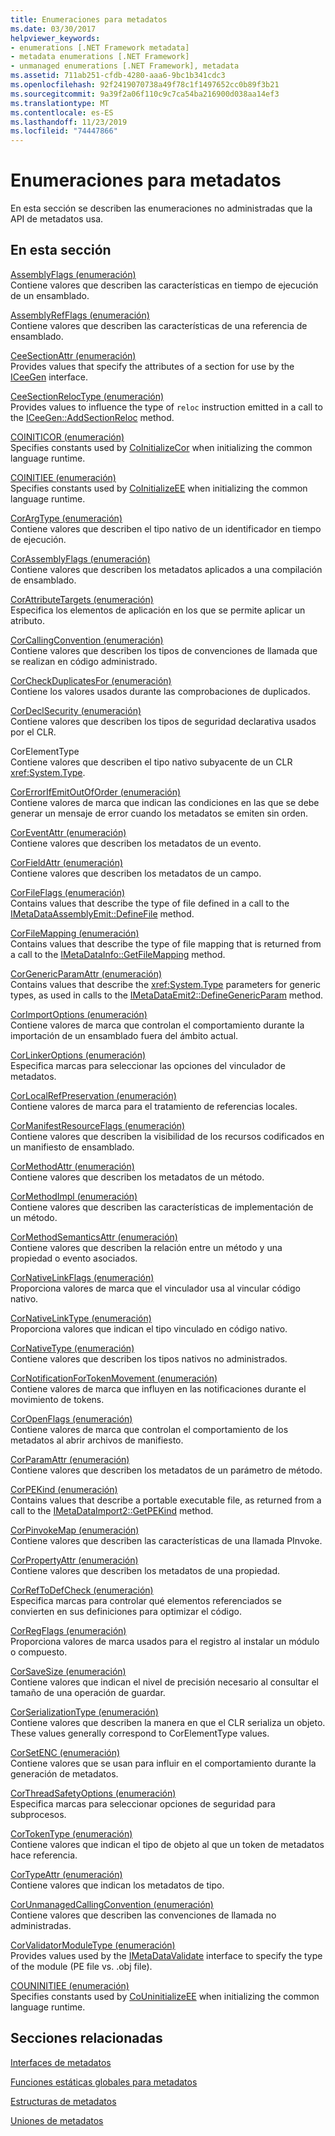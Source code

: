 ```yaml
---
title: Enumeraciones para metadatos
ms.date: 03/30/2017
helpviewer_keywords:
- enumerations [.NET Framework metadata]
- metadata enumerations [.NET Framework]
- unmanaged enumerations [.NET Framework], metadata
ms.assetid: 711ab251-cfdb-4280-aaa6-9bc1b341cdc3
ms.openlocfilehash: 92f2419070738a49f78c1f1497652cc0b89f3b21
ms.sourcegitcommit: 9a39f2a06f110c9c7ca54ba216900d038aa14ef3
ms.translationtype: MT
ms.contentlocale: es-ES
ms.lasthandoff: 11/23/2019
ms.locfileid: "74447866"
---
```

# <a name="metadata-enumerations"></a>Enumeraciones para metadatos
En esta sección se describen las enumeraciones no administradas que la API de metadatos usa.  
  
## <a name="in-this-section"></a>En esta sección  
 [AssemblyFlags (enumeración)](../../../../docs/framework/unmanaged-api/metadata/assemblyflags-enumeration.md)  
 Contiene valores que describen las características en tiempo de ejecución de un ensamblado.  
  
 [AssemblyRefFlags (enumeración)](../../../../docs/framework/unmanaged-api/metadata/assemblyrefflags-enumeration.md)  
 Contiene valores que describen las características de una referencia de ensamblado.  
  
 [CeeSectionAttr (enumeración)](../../../../docs/framework/unmanaged-api/metadata/ceesectionattr-enumeration.md)  
 Provides values that specify the attributes of a section for use by the [ICeeGen](../../../../docs/framework/unmanaged-api/metadata/iceegen-interface.md) interface.  
  
 [CeeSectionRelocType (enumeración)](../../../../docs/framework/unmanaged-api/metadata/ceesectionreloctype-enumeration.md)  
 Provides values to influence the type of `reloc` instruction emitted in a call to the [ICeeGen::AddSectionReloc](../../../../docs/framework/unmanaged-api/metadata/iceegen-addsectionreloc-method.md) method.  
  
 [COINITICOR (enumeración)](../../../../docs/framework/unmanaged-api/metadata/coiniticor-enumeration.md)  
 Specifies constants used by [CoInitializeCor](../../../../docs/framework/unmanaged-api/hosting/coinitializecor-function.md) when initializing the common language runtime.  
  
 [COINITIEE (enumeración)](../../../../docs/framework/unmanaged-api/metadata/coinitiee-enumeration.md)  
 Specifies constants used by [CoInitializeEE](../../../../docs/framework/unmanaged-api/hosting/coinitializeee-function.md) when initializing the common language runtime.  
  
 [CorArgType (enumeración)](../../../../docs/framework/unmanaged-api/metadata/corargtype-enumeration.md)  
 Contiene valores que describen el tipo nativo de un identificador en tiempo de ejecución.  
  
 [CorAssemblyFlags (enumeración)](../../../../docs/framework/unmanaged-api/metadata/corassemblyflags-enumeration.md)  
 Contiene valores que describen los metadatos aplicados a una compilación de ensamblado.  
  
 [CorAttributeTargets (enumeración)](../../../../docs/framework/unmanaged-api/metadata/corattributetargets-enumeration.md)  
 Especifica los elementos de aplicación en los que se permite aplicar un atributo.  
  
 [CorCallingConvention (enumeración)](../../../../docs/framework/unmanaged-api/metadata/corcallingconvention-enumeration.md)  
 Contiene valores que describen los tipos de convenciones de llamada que se realizan en código administrado.  
  
 [CorCheckDuplicatesFor (enumeración)](../../../../docs/framework/unmanaged-api/metadata/corcheckduplicatesfor-enumeration.md)  
 Contiene los valores usados durante las comprobaciones de duplicados.  
  
 [CorDeclSecurity (enumeración)](../../../../docs/framework/unmanaged-api/metadata/cordeclsecurity-enumeration.md)  
 Contiene valores que describen los tipos de seguridad declarativa usados por el CLR.  
  
 CorElementType  
 Contiene valores que describen el tipo nativo subyacente de un CLR <xref:System.Type>.  
  
 [CorErrorIfEmitOutOfOrder (enumeración)](../../../../docs/framework/unmanaged-api/metadata/corerrorifemitoutoforder-enumeration.md)  
 Contiene valores de marca que indican las condiciones en las que se debe generar un mensaje de error cuando los metadatos se emiten sin orden.  
  
 [CorEventAttr (enumeración)](../../../../docs/framework/unmanaged-api/metadata/coreventattr-enumeration.md)  
 Contiene valores que describen los metadatos de un evento.  
  
 [CorFieldAttr (enumeración)](../../../../docs/framework/unmanaged-api/metadata/corfieldattr-enumeration.md)  
 Contiene valores que describen los metadatos de un campo.  
  
 [CorFileFlags (enumeración)](../../../../docs/framework/unmanaged-api/metadata/corfileflags-enumeration.md)  
 Contains values that describe the type of file defined in a call to the [IMetaDataAssemblyEmit::DefineFile](../../../../docs/framework/unmanaged-api/metadata/imetadataassemblyemit-definefile-method.md) method.  
  
 [CorFileMapping (enumeración)](../../../../docs/framework/unmanaged-api/metadata/corfilemapping-enumeration.md)  
 Contains values that describe the type of file mapping that is returned from a call to the [IMetaDataInfo::GetFileMapping](../../../../docs/framework/unmanaged-api/metadata/imetadatainfo-getfilemapping-method.md) method.  
  
 [CorGenericParamAttr (enumeración)](../../../../docs/framework/unmanaged-api/metadata/corgenericparamattr-enumeration.md)  
 Contains values that describe the <xref:System.Type> parameters for generic types, as used in calls to the [IMetaDataEmit2::DefineGenericParam](../../../../docs/framework/unmanaged-api/metadata/imetadataemit2-definegenericparam-method.md) method.  
  
 [CorImportOptions (enumeración)](../../../../docs/framework/unmanaged-api/metadata/corimportoptions-enumeration.md)  
 Contiene valores de marca que controlan el comportamiento durante la importación de un ensamblado fuera del ámbito actual.  
  
 [CorLinkerOptions (enumeración)](../../../../docs/framework/unmanaged-api/metadata/corlinkeroptions-enumeration.md)  
 Especifica marcas para seleccionar las opciones del vinculador de metadatos.  
  
 [CorLocalRefPreservation (enumeración)](../../../../docs/framework/unmanaged-api/metadata/corlocalrefpreservation-enumeration.md)  
 Contiene valores de marca para el tratamiento de referencias locales.  
  
 [CorManifestResourceFlags (enumeración)](../../../../docs/framework/unmanaged-api/metadata/cormanifestresourceflags-enumeration.md)  
 Contiene valores que describen la visibilidad de los recursos codificados en un manifiesto de ensamblado.  
  
 [CorMethodAttr (enumeración)](../../../../docs/framework/unmanaged-api/metadata/cormethodattr-enumeration.md)  
 Contiene valores que describen los metadatos de un método.  
  
 [CorMethodImpl (enumeración)](../../../../docs/framework/unmanaged-api/metadata/cormethodimpl-enumeration.md)  
 Contiene valores que describen las características de implementación de un método.  
  
 [CorMethodSemanticsAttr (enumeración)](../../../../docs/framework/unmanaged-api/metadata/cormethodsemanticsattr-enumeration.md)  
 Contiene valores que describen la relación entre un método y una propiedad o evento asociados.  
  
 [CorNativeLinkFlags (enumeración)](../../../../docs/framework/unmanaged-api/metadata/cornativelinkflags-enumeration.md)  
 Proporciona valores de marca que el vinculador usa al vincular código nativo.  
  
 [CorNativeLinkType (enumeración)](../../../../docs/framework/unmanaged-api/metadata/cornativelinktype-enumeration.md)  
 Proporciona valores que indican el tipo vinculado en código nativo.  
  
 [CorNativeType (enumeración)](../../../../docs/framework/unmanaged-api/metadata/cornativetype-enumeration.md)  
 Contiene valores que describen los tipos nativos no administrados.  
  
 [CorNotificationForTokenMovement (enumeración)](../../../../docs/framework/unmanaged-api/metadata/cornotificationfortokenmovement-enumeration.md)  
 Contiene valores de marca que influyen en las notificaciones durante el movimiento de tokens.  
  
 [CorOpenFlags (enumeración)](../../../../docs/framework/unmanaged-api/metadata/coropenflags-enumeration.md)  
 Contiene valores de marca que controlan el comportamiento de los metadatos al abrir archivos de manifiesto.  
  
 [CorParamAttr (enumeración)](../../../../docs/framework/unmanaged-api/metadata/corparamattr-enumeration.md)  
 Contiene valores que describen los metadatos de un parámetro de método.  
  
 [CorPEKind (enumeración)](../../../../docs/framework/unmanaged-api/metadata/corpekind-enumeration.md)  
 Contains values that describe a portable executable file, as returned from a call to the [IMetaDataImport2::GetPEKind](../../../../docs/framework/unmanaged-api/metadata/imetadataimport2-getpekind-method.md) method.  
  
 [CorPinvokeMap (enumeración)](../../../../docs/framework/unmanaged-api/metadata/corpinvokemap-enumeration.md)  
 Contiene valores que describen las características de una llamada PInvoke.  
  
 [CorPropertyAttr (enumeración)](../../../../docs/framework/unmanaged-api/metadata/corpropertyattr-enumeration.md)  
 Contiene valores que describen los metadatos de una propiedad.  
  
 [CorRefToDefCheck (enumeración)](../../../../docs/framework/unmanaged-api/metadata/correftodefcheck-enumeration.md)  
 Especifica marcas para controlar qué elementos referenciados se convierten en sus definiciones para optimizar el código.  
  
 [CorRegFlags (enumeración)](../../../../docs/framework/unmanaged-api/metadata/corregflags-enumeration.md)  
 Proporciona valores de marca usados para el registro al instalar un módulo o compuesto.  
  
 [CorSaveSize (enumeración)](../../../../docs/framework/unmanaged-api/metadata/corsavesize-enumeration.md)  
 Contiene valores que indican el nivel de precisión necesario al consultar el tamaño de una operación de guardar.  
  
 [CorSerializationType (enumeración)](../../../../docs/framework/unmanaged-api/metadata/corserializationtype-enumeration.md)  
 Contiene valores que describen la manera en que el CLR serializa un objeto. These values generally correspond to CorElementType values.  
  
 [CorSetENC (enumeración)](../../../../docs/framework/unmanaged-api/metadata/corsetenc-enumeration.md)  
 Contiene valores que se usan para influir en el comportamiento durante la generación de metadatos.  
  
 [CorThreadSafetyOptions (enumeración)](../../../../docs/framework/unmanaged-api/metadata/corthreadsafetyoptions-enumeration.md)  
 Especifica marcas para seleccionar opciones de seguridad para subprocesos.  
  
 [CorTokenType (enumeración)](../../../../docs/framework/unmanaged-api/metadata/cortokentype-enumeration.md)  
 Contiene valores que indican el tipo de objeto al que un token de metadatos hace referencia.  
  
 [CorTypeAttr (enumeración)](../../../../docs/framework/unmanaged-api/metadata/cortypeattr-enumeration.md)  
 Contiene valores que indican los metadatos de tipo.  
  
 [CorUnmanagedCallingConvention (enumeración)](../../../../docs/framework/unmanaged-api/metadata/corunmanagedcallingconvention-enumeration.md)  
 Contiene valores que describen las convenciones de llamada no administradas.  
  
 [CorValidatorModuleType (enumeración)](../../../../docs/framework/unmanaged-api/metadata/corvalidatormoduletype-enumeration.md)  
 Provides values used by the [IMetaDataValidate](../../../../docs/framework/unmanaged-api/metadata/imetadatavalidate-interface.md) interface to specify the type of the module (PE file vs. .obj file).  
  
 [COUNINITIEE (enumeración)](../../../../docs/framework/unmanaged-api/metadata/couninitiee-enumeration.md)  
 Specifies constants used by [CoUninitializeEE](../../../../docs/framework/unmanaged-api/hosting/couninitializeee-function.md) when initializing the common language runtime.  
  
## <a name="related-sections"></a>Secciones relacionadas  
 [Interfaces de metadatos](../../../../docs/framework/unmanaged-api/metadata/metadata-interfaces.md)  
  
 [Funciones estáticas globales para metadatos](../../../../docs/framework/unmanaged-api/metadata/metadata-global-static-functions.md)  
  
 [Estructuras de metadatos](../../../../docs/framework/unmanaged-api/metadata/metadata-structures.md)  
  
 [Uniones de metadatos](../../../../docs/framework/unmanaged-api/metadata/metadata-unions.md)
